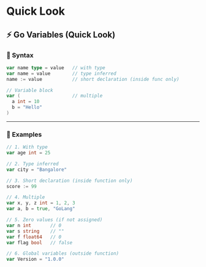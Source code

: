 # Quick Look

[](Quick%20Look%2025cd9598f0ab8092a7a3e23a02914f9d/Untitled%2025cd9598f0ab80c1bc38fa615994afb4.md)

## ⚡ Go Variables (Quick Look)

### 🔹 Syntax

```go
var name type = value   // with type
var name = value        // type inferred
name := value           // short declaration (inside func only)

// Variable block
var (                   // multiple
  a int = 10
  b = "Hello"
)
```

---

### 🔹 Examples

```go
// 1. With type
var age int = 25

// 2. Type inferred
var city = "Bangalore"

// 3. Short declaration (inside function only)
score := 99

// 4. Multiple
var x, y, z int = 1, 2, 3
var a, b = true, "GoLang"

// 5. Zero values (if not assigned)
var n int       // 0
var s string    // ""
var f float64   // 0
var flag bool   // false

// 6. Global variables (outside function)
var Version = "1.0.0"
```
